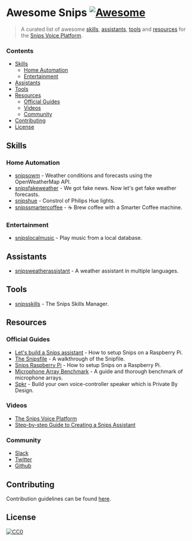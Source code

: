 # Awesome Snips [![Awesome](https://cdn.rawgit.com/sindresorhus/awesome/d7305f38d29fed78fa85652e3a63e154dd8e8829/media/badge.svg)](https://github.com/sindresorhus/awesome)

> A curated list of awesome [skills](#skills), [assistants](#assistants), [tools](#tools) and [resources](#resources) for the [Snips Voice Platform](https://www.snips.ai/).

### Contents

- [Skills](#skills)
  - [Home Automation](#home-automation)
  - [Entertainment](#entertainment)
- [Assistants](#assistants)
- [Tools](#tools)
- [Resources](#resources)
  - [Official Guides](#official-guides)
  - [Videos](#videos)
  - [Community](#community)
- [Contributing](#contributing)
- [License](#license)

## Skills

### Home Automation

- [snipsowm](https://github.com/snipsco/snips-skill-owm) - Weather conditions and forecasts using the OpenWeatherMap API.
- [snipsfakeweather](https://github.com/snipsco/snips-skill-fakeweather) - We got fake news. Now let's get fake weather forecasts.
- [snipshue](https://github.com/snipsco/snips-skill-hue) - Constrol of Philips Hue lights.
- [snipssmartercoffee](https://github.com/snipsco/snips-skill-smartercoffee) - :coffee: Brew coffee with a Smarter Coffee machine.

### Entertainment

- [snipslocalmusic](https://github.com/snipsco/snips-skill-localmusic) - Play music from a local database.

## Assistants

- [snipsweatherassistant](https://github.com/snipsco/snips-weather-assistant) - A weather assistant in multiple languages.

## Tools

- [snipsskills](https://github.com/snipsco/snipsskills) - The Snips Skills Manager.

## Resources

### Official Guides

- [Let's build a Snips assistant](https://github.com/snipsco/snips-assistant-bootstrap) - How to setup Snips on a Raspberry Pi.
- [The Snipsfile](https://github.com/snipsco/snipsskills/wiki/The-Snipsfile) - A walkthrough of the Snipfile.
- [Snips Raspberry Pi](https://github.com/snipsco/snips-skill-weather) - How to setup Snips on a Raspberry Pi.
- [Microphone Array Benchmark](https://medium.com/snips-ai/benchmarking-microphone-arrays-respeaker-conexant-microsemi-acuedge-matrix-creator-minidsp-950de8876fda) - A guide and thorough benchmark of microphone arrays.
- [Spkr](https://medium.com/snips-ai/how-to-build-a-voice-controlled-speaker-that-protects-your-privacy-ec6429a2c673) - Build your own voice-controller speaker which is Private By Design.

### Videos

- [The Snips Voice Platform](https://vimeo.com/221451347)
- [Step-by-step Guide to Creating a Snips Assistant](https://vimeo.com/223255884)

### Community

- [Slack](https://snipslabs.herokuapp.com/)
- [Twitter](https://twitter.com/snips)
- [Github](https://github.com/snipsco/)

## Contributing

Contribution guidelines can be found [here](/CONTRIBUTING.md).

## License

[![CC0](http://mirrors.creativecommons.org/presskit/buttons/88x31/svg/cc-zero.svg)](https://creativecommons.org/publicdomain/zero/1.0/)
